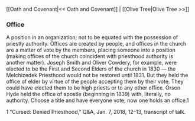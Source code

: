 [[Oath and Covenant|<< Oath and Covenant]]  |  [[Olive Tree|Olive Tree >>]]

### Office
A position in an organization; not to be equated with the possession of priestly authority. Offices are created by people, and offices in the church are a matter of vote by the members, placing someone into a position (making offices of the church coincident with priesthood authority is another matter). Joseph Smith and Oliver Cowdery, for example, were elected to be the First and Second Elders of the church in 1830 — the Melchizedek Priesthood would not be restored until 1831. But they held the office of elder by virtue of the people accepting them by their vote. They could have elected them to be high priests or to any other office. Orson Hyde held the office of apostle (beginning in 1839) with, literally, no authority. Choose a title and have everyone vote; now one holds an office.1



1 “Cursed: Denied Priesthood,” Q&A, Jan. 7, 2018, 12–13, transcript of talk.